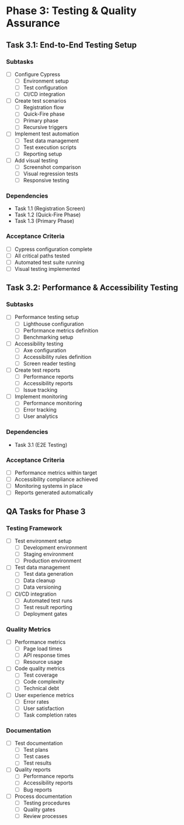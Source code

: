 # Phase 3: Testing & Quality Assurance

## Task 3.1: End-to-End Testing Setup

### Subtasks
- [ ] Configure Cypress
  - [ ] Environment setup
  - [ ] Test configuration
  - [ ] CI/CD integration
- [ ] Create test scenarios
  - [ ] Registration flow
  - [ ] Quick-Fire phase
  - [ ] Primary phase
  - [ ] Recursive triggers
- [ ] Implement test automation
  - [ ] Test data management
  - [ ] Test execution scripts
  - [ ] Reporting setup
- [ ] Add visual testing
  - [ ] Screenshot comparison
  - [ ] Visual regression tests
  - [ ] Responsive testing

### Dependencies
- Task 1.1 (Registration Screen)
- Task 1.2 (Quick-Fire Phase)
- Task 1.3 (Primary Phase)

### Acceptance Criteria
- [ ] Cypress configuration complete
- [ ] All critical paths tested
- [ ] Automated test suite running
- [ ] Visual testing implemented

## Task 3.2: Performance & Accessibility Testing

### Subtasks
- [ ] Performance testing setup
  - [ ] Lighthouse configuration
  - [ ] Performance metrics definition
  - [ ] Benchmarking setup
- [ ] Accessibility testing
  - [ ] Axe configuration
  - [ ] Accessibility rules definition
  - [ ] Screen reader testing
- [ ] Create test reports
  - [ ] Performance reports
  - [ ] Accessibility reports
  - [ ] Issue tracking
- [ ] Implement monitoring
  - [ ] Performance monitoring
  - [ ] Error tracking
  - [ ] User analytics

### Dependencies
- Task 3.1 (E2E Testing)

### Acceptance Criteria
- [ ] Performance metrics within target
- [ ] Accessibility compliance achieved
- [ ] Monitoring systems in place
- [ ] Reports generated automatically

## QA Tasks for Phase 3

### Testing Framework
- [ ] Test environment setup
  - [ ] Development environment
  - [ ] Staging environment
  - [ ] Production environment
- [ ] Test data management
  - [ ] Test data generation
  - [ ] Data cleanup
  - [ ] Data versioning
- [ ] CI/CD integration
  - [ ] Automated test runs
  - [ ] Test result reporting
  - [ ] Deployment gates

### Quality Metrics
- [ ] Performance metrics
  - [ ] Page load times
  - [ ] API response times
  - [ ] Resource usage
- [ ] Code quality metrics
  - [ ] Test coverage
  - [ ] Code complexity
  - [ ] Technical debt
- [ ] User experience metrics
  - [ ] Error rates
  - [ ] User satisfaction
  - [ ] Task completion rates

### Documentation
- [ ] Test documentation
  - [ ] Test plans
  - [ ] Test cases
  - [ ] Test results
- [ ] Quality reports
  - [ ] Performance reports
  - [ ] Accessibility reports
  - [ ] Bug reports
- [ ] Process documentation
  - [ ] Testing procedures
  - [ ] Quality gates
  - [ ] Review processes 